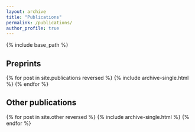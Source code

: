 ```yaml
---
layout: archive
title: "Publications"
permalink: /publications/
author_profile: true
---
```

{% include base_path %}

## Preprints
<div id="arxivfeed"></div>
<script type="text/javascript">
var arxiv_authorid = "paya_c_1";
var arxiv_format = "arxiv";
var arxiv_includeComments = 0;
</script>
<script type="text/javascript" src="https://arxiv.org/js/myarticles.js"></script>

<script type="text/javascript">
document.addEventListener("DOMContentLoaded", function() {
  // Wait a bit for the widget to populate (since it loads asynchronously)
  setTimeout(function() {
    // Find the arxivfeed container
    var container = document.getElementById("arxivfeed");
    if (!container) return;

    // Find all numbered entries (adjust selector as needed for your widget format)
    var entries = container.querySelectorAll(".arxiv-entry, li, .arxivfeed-entry");
    var total = entries.length;

    // Assign reversed numbers
    entries.forEach(function(entry, idx) {
      // Find the number element (adjust as needed)
      var numberElem = entry.querySelector(".arxiv-number");
      if (numberElem) {
        numberElem.textContent = (total - idx) + ".";
      }
      // If the number is just text at the start, you may need to manipulate entry.innerHTML
    });
  }, 1000); // Adjust delay if needed
});
</script>

{% for post in site.publications reversed %}
  {% include archive-single.html %}
{% endfor %}

## Other publications

{% for post in site.other reversed %}
  {% include archive-single.html %}
{% endfor %}
